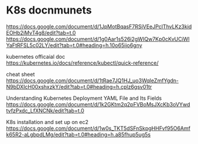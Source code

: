 # K8s docnmunets 

https://docs.google.com/document/d/1JpMotBqasF7RSjVEeJPclThvLKz3kidEOHb2iMvT4g8/edit?tab=t.0
https://docs.google.com/document/d/1g0Aar1s526i2gWIQw7Kp0cKvUCiWlYaFtRFSL5c02LY/edit?tab=t.0#heading=h.10o65ijo6gny

kubernetes officaial  doc 
https://kubernetes.io/docs/reference/kubectl/quick-reference/

cheat sheet 
https://docs.google.com/document/d/1tRae7JQ1HJ_uo3WqleZmfYgdn-N9bDXIcH00xshxzkY/edit?tab=t.0#heading=h.cplz6gsv01tr

Understanding Kubernetes Deployment YAML File and Its Fields https://docs.google.com/document/d/1k2GKtm2q2pFVBoMsJXcKb3oVYwdtvfzPxdc_LfXNCNk/edit?tab=t.0

K8s installation and set up on ec2 
https://docs.google.com/document/d/1w0s_TKT5dSFnSkpgHHFvf95O6Amfk65R2-aLgbpdLMg/edit?tab=t.0#heading=h.a85fhup5ug5s
